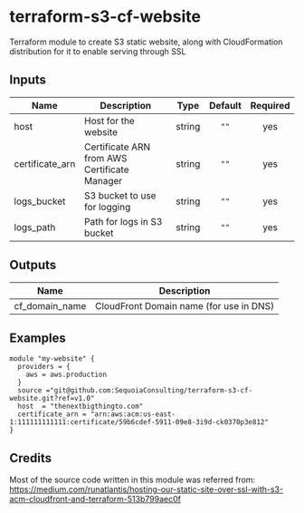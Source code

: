# terraform-s3-cf-website
Terraform module to create S3 static website, along with CloudFormation distribution for it to enable serving through SSL

## Inputs

| Name | Description | Type | Default | Required |
|------|-------------|:----:|:-----:|:-----:|
| host |  Host for the website | string | `""` | yes |
| certificate\_arn | Certificate ARN from AWS Certificate Manager | string | `""` | yes |
| logs\_bucket | S3 bucket to use for logging | string | `""` | yes |
| logs\_path | Path for logs in S3 bucket | string | `""` | yes |


## Outputs

| Name | Description |
|------|-------------|
| cf\_domain\_name | CloudFront Domain name (for use in DNS) |

## Examples

```hcl
module "my-website" {
  providers = {
    aws = aws.production
  }
  source ="git@github.com:SequoiaConsulting/terraform-s3-cf-website.git?ref=v1.0"
  host  = "thenextbigthingto.com"
  certificate_arn = "arn:aws:acm:us-east-1:111111111111:certificate/59b6cdef-5911-09e8-3i9d-ck0370p3e812"
}
```
## Credits
Most of the source code written in this module was referred from:
https://medium.com/runatlantis/hosting-our-static-site-over-ssl-with-s3-acm-cloudfront-and-terraform-513b799aec0f
